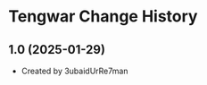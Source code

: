 Tengwar Change History
====================

1.0 (2025-01-29)
----------------
* Created by 3ubaidUrRe7man
